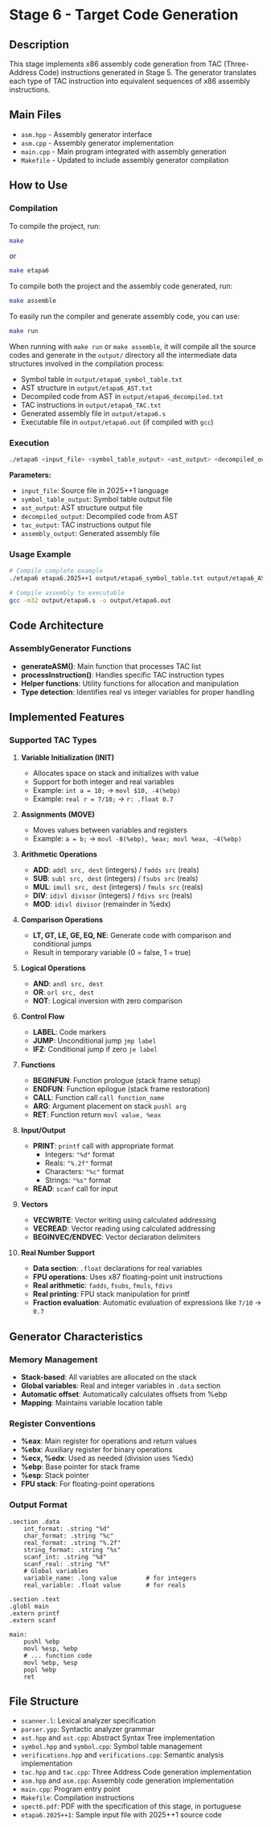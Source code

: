 # Stage 6 - Target Code Generation

## Description

This stage implements x86 assembly code generation from TAC (Three-Address Code) instructions generated in Stage 5. The generator translates each type of TAC instruction into equivalent sequences of x86 assembly instructions.

## Main Files

- `asm.hpp` - Assembly generator interface
- `asm.cpp` - Assembly generator implementation
- `main.cpp` - Main program integrated with assembly generation
- `Makefile` - Updated to include assembly generator compilation

## How to Use

### Compilation

To compile the project, run:

```bash
make
```

or

```bash
make etapa6
```

To compile both the project and the assembly code generated, run:

```bash
make assemble
```

To easily run the compiler and generate assembly code, you can use:

```bash
make run
```

When running with `make run` or `make assemble`, it will compile all the source codes and generate in the `output/` directory all the intermediate data structures involved in the compilation process:

- Symbol table in `output/etapa6_symbol_table.txt`
- AST structure in `output/etapa6_AST.txt`
- Decompiled code from AST in `output/etapa6_decompiled.txt`
- TAC instructions in `output/etapa6_TAC.txt`
- Generated assembly file in `output/etapa6.s`
- Executable file in `output/etapa6.out` (if compiled with `gcc`)

### Execution

```bash
./etapa6 <input_file> <symbol_table_output> <ast_output> <decompiled_output> <tac_output> <assembly_output>
```

**Parameters:**

- `input_file`: Source file in 2025++1 language
- `symbol_table_output`: Symbol table output file
- `ast_output`: AST structure output file
- `decompiled_output`: Decompiled code from AST
- `tac_output`: TAC instructions output file
- `assembly_output`: Generated assembly file

### Usage Example

```bash
# Compile complete example
./etapa6 etapa6.2025++1 output/etapa6_symbol_table.txt output/etapa6_AST.txt output/etapa6_decompiled.txt output/etapa6_TAC.txt output/etapa6.s

# Compile assembly to executable
gcc -m32 output/etapa6.s -o output/etapa6.out
```

## Code Architecture

### AssemblyGenerator Functions

- **generateASM()**: Main function that processes TAC list
- **processInstruction()**: Handles specific TAC instruction types
- **Helper functions**: Utility functions for allocation and manipulation
- **Type detection**: Identifies real vs integer variables for proper handling

## Implemented Features

### Supported TAC Types

1. **Variable Initialization (INIT)**
   - Allocates space on stack and initializes with value
   - Support for both integer and real variables
   - Example: `int a = 10;` → `movl $10, -4(%ebp)`
   - Example: `real r = 7/10;` → `r: .float 0.7`

2. **Assignments (MOVE)**
   - Moves values between variables and registers
   - Example: `a = b;` → `movl -8(%ebp), %eax; movl %eax, -4(%ebp)`

3. **Arithmetic Operations**
   - **ADD**: `addl src, dest` (integers) / `fadds src` (reals)
   - **SUB**: `subl src, dest` (integers) / `fsubs src` (reals)
   - **MUL**: `imull src, dest` (integers) / `fmuls src` (reals)
   - **DIV**: `idivl divisor` (integers) / `fdivs src` (reals)
   - **MOD**: `idivl divisor` (remainder in %edx)

4. **Comparison Operations**
   - **LT, GT, LE, GE, EQ, NE**: Generate code with comparison and conditional jumps
   - Result in temporary variable (0 = false, 1 = true)

5. **Logical Operations**
   - **AND**: `andl src, dest`
   - **OR**: `orl src, dest`
   - **NOT**: Logical inversion with zero comparison

6. **Control Flow**
   - **LABEL**: Code markers
   - **JUMP**: Unconditional jump `jmp label`
   - **IFZ**: Conditional jump if zero `je label`

7. **Functions**
   - **BEGINFUN**: Function prologue (stack frame setup)
   - **ENDFUN**: Function epilogue (stack frame restoration)
   - **CALL**: Function call `call function_name`
   - **ARG**: Argument placement on stack `pushl arg`
   - **RET**: Function return `movl value, %eax`

8. **Input/Output**
   - **PRINT**: `printf` call with appropriate format
     - Integers: `"%d"` format
     - Reals: `"%.2f"` format
     - Characters: `"%c"` format
     - Strings: `"%s"` format
   - **READ**: `scanf` call for input

9. **Vectors**
   - **VECWRITE**: Vector writing using calculated addressing
   - **VECREAD**: Vector reading using calculated addressing
   - **BEGINVEC/ENDVEC**: Vector declaration delimiters

10. **Real Number Support**
    - **Data section**: `.float` declarations for real variables
    - **FPU operations**: Uses x87 floating-point unit instructions
    - **Real arithmetic**: `fadds`, `fsubs`, `fmuls`, `fdivs`
    - **Real printing**: FPU stack manipulation for printf
    - **Fraction evaluation**: Automatic evaluation of expressions like `7/10` → `0.7`

## Generator Characteristics

### Memory Management

- **Stack-based**: All variables are allocated on the stack
- **Global variables**: Real and integer variables in `.data` section
- **Automatic offset**: Automatically calculates offsets from %ebp
- **Mapping**: Maintains variable location table

### Register Conventions

- **%eax**: Main register for operations and return values
- **%ebx**: Auxiliary register for binary operations
- **%ecx, %edx**: Used as needed (division uses %edx)
- **%ebp**: Base pointer for stack frame
- **%esp**: Stack pointer
- **FPU stack**: For floating-point operations

### Output Format

```assembly
.section .data
    int_format: .string "%d"
    char_format: .string "%c"
    real_format: .string "%.2f"
    string_format: .string "%s"
    scanf_int: .string "%d"
    scanf_real: .string "%f"
    # Global variables
    variable_name: .long value        # for integers
    real_variable: .float value       # for reals

.section .text
.globl main
.extern printf
.extern scanf

main:
    pushl %ebp
    movl %esp, %ebp
    # ... function code
    movl %ebp, %esp
    popl %ebp
    ret
```

## File Structure

- `scanner.l`: Lexical analyzer specification
- `parser.ypp`: Syntactic analyzer grammar
- `ast.hpp` and `ast.cpp`: Abstract Syntax Tree implementation
- `symbol.hpp` and `symbol.cpp`: Symbol table management
- `verifications.hpp` and `verifications.cpp`: Semantic analysis implementation
- `tac.hpp` and `tac.cpp`: Three Address Code generation implementation
- `asm.hpp` and `asm.cpp`: Assembly code generation implementation
- `main.cpp`: Program entry point
- `Makefile`: Compilation instructions
- `spect6.pdf`: PDF with the specification of this stage, in portuguese
- `etapa6.2025++1`: Sample input file with 2025++1 source code
